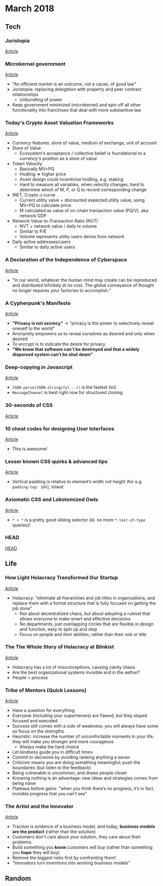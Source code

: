 March 2018
==========

Tech
----

### Juristopia

[Article](http://unenumerated.blogspot.de/2007/05/juritopia.html)

### Microkernel government

[Article](http://unenumerated.blogspot.de/2007/05/microkernel-government.html?m=1)

- "An efficient market is an outcome, not a cause, of good law"
- Juristopia: replacing delegation with property and peer contract relationships
    - Unbundling of power
- Keep government minimized (microkernel) and spin off all other functionality into franchises that deal with more substantive law

### Today's Crypto Asset Valuation Frameworks

[Article](https://blockchainatberkeley.blog/todays-crypto-asset-valuation-frameworks-573a38eda27e)

- Currency features: store of value, medium of exchange, unit of account
- Store of Value
    - Ecosystem's acceptance / collective belief is foundational to a currency's position as a store of value
- Token Velocity
    - Basically MV=PQ
    - Hodling => higher price
    - Asset design could incentivize hodling, e.g. staking
    - Hard to measure all variables, when velocity changes, hard to determine which of M, P, or Q to record corresponding change
- INET, Crypto J-curve
    - Current utility value + discounted expected utility value, using MV=PQ to calculate price
    - M calculated as value of on-chain transaction value (PQ/V), aka network GDP
- Network Value-to-Transaction Ratio (NVT)
    - NVT = network value / daily tx volume
    - Similar to P/E
    - Volume represents utility users derive from network
- Daily active addresses/users
    - Similar to daily active users

### A Declaration of the Independence of Cyberspace

[Article](https://www.eff.org/cyberspace-independence)

- "In our world, whatever the human mind may create can be reproduced and distributed infinitely at no cost. The global conveyance of thought no longer requires your factories to accomplish."

### A Cypherpunk's Manifesto

[Article](https://w2.eff.org/Privacy/Crypto/Crypto_misc/cypherpunk.manifesto)

- **"Privacy is not secrecy"** -> "privacy is the power to selectively reveal oneself to the world"
- Anonymity empowers us to reveal ourselves as desired and only when desired
- To encrypt is to indicate the desire for privacy
- **"We know that software can't be destroyed and that a widely dispersed system can't be shut down"**

### Deep-copying in Javascript

[Article](https://dassur.ma/things/deep-copy/)

- `JSON.parse(JSON.stringify(...))` is the fastest (lol)
- `MessageChannel` is best right now for structured cloning

### 30-seconds of CSS

[Article](https://atomiks.github.io/30-seconds-of-css/)

### 10 cheat codes for designing User Interfaces

[Article](https://medium.com/sketch-app-sources/design-cheatsheet-274384775da9)

- This is awesome!

### Lesser known CSS quirks & advanced tips

[Article](https://medium.com/@peedutuisk/lesser-known-css-quirks-oddities-and-advanced-tips-css-is-awesome-8ee3d16295bb)

- Vertical padding is relative to element’s width not height (for e.g. `padding-top: 50%`), lolwat

### Axiomatic CSS and Lobotomized Owls

[Article](https://alistapart.com/article/axiomatic-css-and-lobotomized-owls)

- `* + *` is a pretty good sibling selector (ie. no more `*:last-of-type` queries)!

### HEAD

[HEAD](https://gethead.info/)

Life
----

### How Light Holacracy Transformed Our Startup

[Article](https://www.blinkist.com/magazine/posts/light-holacracy-transformed-startup)

- Holacracy: "eliminate all hierarchies and job titles in organizations, and replace them with a formal structure that is fully focused on getting the job done"
    - Not about decentralized chaos, but about adopting a ruleset that allows everyone to make smart and effective decisions
    - No departments, just overlapping circles that are flexible in design and function, easy to spin up and stop
    - Focus on people and _their_ abilities, rather than their _role_ or _title_

### The The Whole Story of Holacracy at Blinkist

[Article](https://www.blinkist.com/magazine/posts/whole-story-holacracy-blinkist)

- Holacracy has a lot of misconceptions, causing clarity chaos
- Are the best organizational systems invisible and in the aether?
- People > process

### Tribe of Mentors (Quick Lessons)

[Article](https://addicted2success.com/success-advice/after-weeks-of-reading-tribe-of-mentors-heres-the-quick-lessons-you-can-learn/)

- Have a question for everything
- Everyone (including your superheroes) are flawed, but they stayed focused and executed
- Success still comes with a side of weakness; you will always have some so focus on the strengths
- Heuristic: increase the number of uncomfortable moments in your life; they will make you stronger and more courageous
    - Always make the hard choice
- Let kindness guide you in difficult times
- Commit to decisions by avoiding ranking anything a seven
- Criticism means you are doing something meaningful; push the boundaries (but listen to the feedback)
- Being vulnerable is uncommon, and draws people closer
- Knowing nothing is an advantage: new ideas and strategies comes from being naive
- Plateaus before gains: "when you think there’s no progress, it’s in fact, invisible progress that you can’t see"

### The Artist and the Innovator

[Article](https://blog.leanstack.com/the-artist-and-the-innovator-e6b4888c5869)

- Traction is evidence of a business model, and today, **business models are the product** (rather than the solution)
- Customers don't care about your solution, they care about their problems
- Build something you **know** customers will buy (rather than something you **hope** they will buy)
- Remove the biggest risks first by confronting them!
- "Innovators turn inventions into working business models"

Random
------
